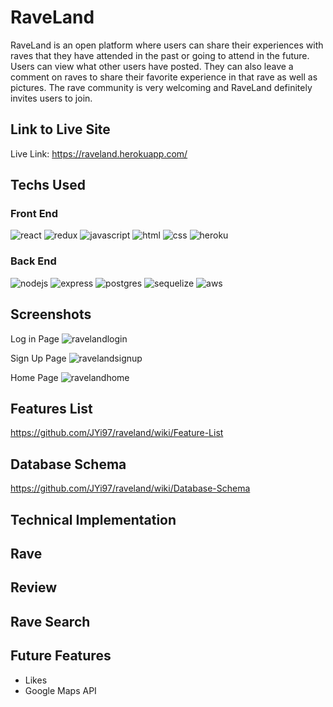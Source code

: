 # RaveLand

RaveLand is an open platform where users can share their experiences with raves that they have attended in the past or going to attend in the future. Users can view what other users have posted. They can also leave a comment on raves to share their favorite experience in that rave as well as pictures. The rave community is very welcoming and RaveLand definitely invites users to join.

## Link to Live Site
Live Link: https://raveland.herokuapp.com/

## Techs Used
### Front End
![react](https://user-images.githubusercontent.com/90019010/179418431-3768ece7-d988-43f1-a22b-4707848ac9d2.svg)
![redux](https://user-images.githubusercontent.com/90019010/179418433-e3ae4f1d-a1dc-4772-84b7-56db8132d01e.svg)
![javascript](https://user-images.githubusercontent.com/90019010/179418437-d00f3585-d6a9-4531-af2f-e5cb321e2780.svg)
![html](https://user-images.githubusercontent.com/90019010/179418445-20d38d75-eae7-4bbf-bed0-5c26ec4aa977.svg)
![css](https://user-images.githubusercontent.com/90019010/179418447-fd17f92e-83e6-4e60-b4d6-602b8300bdc9.svg)
![heroku](https://user-images.githubusercontent.com/90019010/179418448-91d1d47f-1184-440a-bcd0-03f36192f775.svg)

### Back End
![nodejs](https://img.shields.io/badge/Node.js-43853D?style=for-the-badge&logo=node.js&logoColor=white)
![express](https://img.shields.io/badge/Express.js-404D59?style=for-the-badge)
![postgres](https://user-images.githubusercontent.com/90019010/179418482-fca795c5-b035-43e6-91cb-c136d0c9f6fb.svg)
![sequelize](https://img.shields.io/badge/Sequelize-52B0E7?style=for-the-badge&logo=Sequelize&logoColor=white)
![aws](https://img.shields.io/badge/AWS-%23FF9900.svg?style=for-the-badge&logo=amazon-aws&logoColor=white)

## Screenshots

Log in Page
![ravelandlogin](https://user-images.githubusercontent.com/96046451/183990145-215f863b-4e8f-4413-a1e2-ac24d340c2ad.PNG)

Sign Up Page
![ravelandsignup](https://user-images.githubusercontent.com/96046451/183990130-22fe4ad0-3b00-4487-9645-fb23a0c6b6c2.PNG)

Home Page
![ravelandhome](https://user-images.githubusercontent.com/96046451/183990084-f97d1f84-cc41-4733-a408-109e74a05434.PNG)

## Features List
https://github.com/JYi97/raveland/wiki/Feature-List

## Database Schema
https://github.com/JYi97/raveland/wiki/Database-Schema

## Technical Implementation

## Rave

## Review

## Rave Search

## Future Features
* Likes
* Google Maps API 


